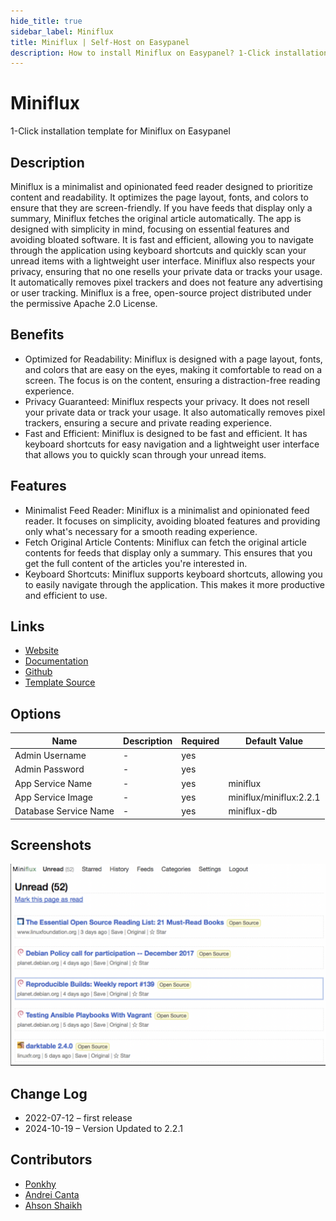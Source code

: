 ```yaml
---
hide_title: true
sidebar_label: Miniflux
title: Miniflux | Self-Host on Easypanel
description: How to install Miniflux on Easypanel? 1-Click installation template for Miniflux on Easypanel
---
```


<!-- generated -->

# Miniflux

1-Click installation template for Miniflux on Easypanel

## Description

Miniflux is a minimalist and opinionated feed reader designed to prioritize content and readability. It optimizes the page layout, fonts, and colors to ensure that they are screen-friendly. If you have feeds that display only a summary, Miniflux fetches the original article automatically. The app is designed with simplicity in mind, focusing on essential features and avoiding bloated software. It is fast and efficient, allowing you to navigate through the application using keyboard shortcuts and quickly scan your unread items with a lightweight user interface. Miniflux also respects your privacy, ensuring that no one resells your private data or tracks your usage. It automatically removes pixel trackers and does not feature any advertising or user tracking. Miniflux is a free, open-source project distributed under the permissive Apache 2.0 License.

## Benefits

- Optimized for Readability: Miniflux is designed with a page layout, fonts, and colors that are easy on the eyes, making it comfortable to read on a screen. The focus is on the content, ensuring a distraction-free reading experience.
- Privacy Guaranteed: Miniflux respects your privacy. It does not resell your private data or track your usage. It also automatically removes pixel trackers, ensuring a secure and private reading experience.
- Fast and Efficient: Miniflux is designed to be fast and efficient. It has keyboard shortcuts for easy navigation and a lightweight user interface that allows you to quickly scan through your unread items.

## Features

- Minimalist Feed Reader: Miniflux is a minimalist and opinionated feed reader. It focuses on simplicity, avoiding bloated features and providing only what's necessary for a smooth reading experience.
- Fetch Original Article Contents: Miniflux can fetch the original article contents for feeds that display only a summary. This ensures that you get the full content of the articles you're interested in.
- Keyboard Shortcuts: Miniflux supports keyboard shortcuts, allowing you to easily navigate through the application. This makes it more productive and efficient to use.

## Links

- [Website](https://miniflux.app/)
- [Documentation](https://miniflux.app/docs/)
- [Github](https://github.com/miniflux)
- [Template Source](https://github.com/easypanel-io/templates/tree/main/templates/miniflux)

## Options

Name | Description | Required | Default Value
-|-|-|-
Admin Username | - | yes | 
Admin Password | - | yes | 
App Service Name | - | yes | miniflux
App Service Image | - | yes | miniflux/miniflux:2.2.1
Database Service Name | - | yes | miniflux-db

## Screenshots

![Miniflux Screenshot](./assets/screenshot.png)

## Change Log

- 2022-07-12 – first release
- 2024-10-19 – Version Updated to 2.2.1

## Contributors

- [Ponkhy](https://github.com/Ponkhy)
- [Andrei Canta](https://github.com/deiucanta)
- [Ahson Shaikh](https://github.com/Ahson-Shaikh)
